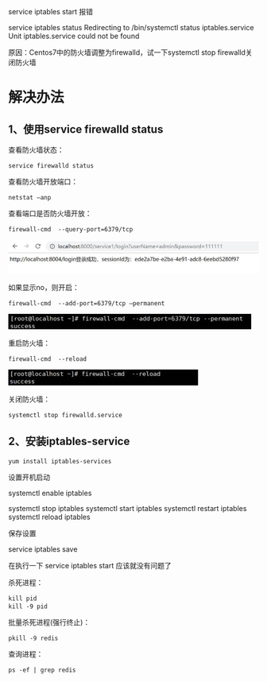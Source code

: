 service iptables start 报错

service iptables status   Redirecting to /bin/systemctl status iptables.service Unit iptables.service could not be found



原因：Centos7中的防火墙调整为firewalld，试一下systemctl stop firewalld关闭防火墙



# 解决办法

## 1、使用service firewalld status



查看防火墙状态：

```
service firewalld status
```



 

查看防火墙开放端口：

```
netstat –anp
```



 

查看端口是否防火墙开放：            

```
firewall-cmd  --query-port=6379/tcp
```



![img](images/clip_image002.jpg)

 

如果显示no，则开启：

```
firewall-cmd  --add-port=6379/tcp –permanent
```

![img](images/clip_image004.jpg)

 

重启防火墙：

```
firewall-cmd  --reload
```

![img](images/clip_image006.jpg)

 

关闭防火墙：

```
systemctl stop firewalld.service
```



 ## 2、安装iptables-service

```
yum install iptables-services
```



设置开机启动

systemctl enable iptables



systemctl stop iptables
systemctl start iptables
systemctl restart iptables
systemctl reload iptables



保存设置

service iptables save



在执行一下 service iptables start    应该就没有问题了





杀死进程：

```
kill pid
kill -9 pid
```



批量杀死进程(强行终止)：

```
pkill -9 redis
```



查询进程：

```
ps -ef | grep redis
```

